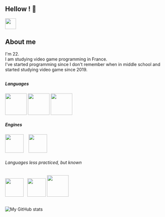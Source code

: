<!-- this is how to make spaces (&nbsp;) -->
## Hellow ! 👋

<a href="https://github.com/Tama-sama">
<img width="35px" src="https://raw.githubusercontent.com/Tama-sama/Tama-sama/main/Docs/GitLogo.png" />
</a>

## About me
I'm 22.  
I am studying video game programming in France.  
I've started programming since I don't remember when in middle school and started studying video game since 2019.

##

##### Languages
<img src="https://raw.githubusercontent.com/Tama-sama/Tama-sama/main/Docs/c.svg" height="70"> <!-- -->
<img src="https://raw.githubusercontent.com/Tama-sama/Tama-sama/main/Docs/c++.svg" height="70"> <!-- -->
<img src="https://raw.githubusercontent.com/Tama-sama/Tama-sama/main/Docs/c%23.svg" height="70"> <!-- -->

##### Engines
<img src="https://raw.githubusercontent.com/Tama-sama/Tama-sama/main/Docs/SFML.svg" height="60"> <!-- -->
&nbsp;&nbsp; 
<img src="https://raw.githubusercontent.com/Tama-sama/Tama-sama/main/Docs/unity.svg" height="60"> <!-- -->

###### Languages less practiced, but known
<img src="https://raw.githubusercontent.com/Tama-sama/Tama-sama/main/Docs/javascript.svg" height="60"> <!-- -->
&nbsp; 
<img src="https://raw.githubusercontent.com/Tama-sama/Tama-sama/main/Docs/python.svg" height="60"> <!-- -->
<img src="https://raw.githubusercontent.com/Tama-sama/Tama-sama/main/Docs/java.svg" height="70"> <!-- -->

##
![My GitHub stats](https://github-readme-stats.vercel.app/api?username=tama-sama&theme=dracula&show_icons=true&hide_border=true&count_private=true&hide=issues)

